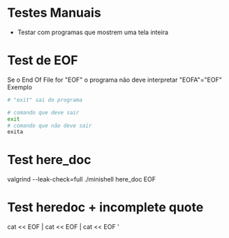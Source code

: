 # Testes Manuais
- Testar com programas que mostrem uma tela inteira

# Test de EOF
Se o End Of File for "EOF" o programa não deve interpretar "EOFA"="EOF"
Exemplo
```bash
# "exit" sai do programa

# comando que deve sair
exit
# comando que não deve sair
exita
```

# Test here_doc
valgrind --leak-check=full ./minishell
here_doc
EOF

# Test heredoc + incomplete quote
cat << EOF | cat << EOF | cat << EOF '
